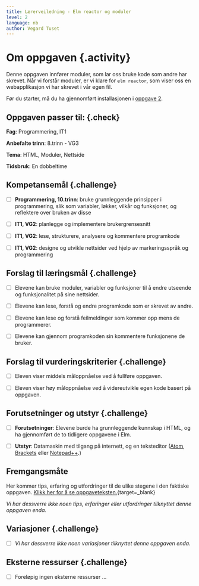 ```yaml
---
title: Lærerveiledning - Elm reactor og moduler
level: 2
language: nb
author: Vegard Tuset
---
```


# Om oppgaven {.activity}

Denne oppgaven innfører moduler, som lar oss bruke kode som andre har skrevet.
Når vi forstår moduler, er vi klare for `elm reactor`, som viser oss en
webapplikasjon vi har skrevet i vår egen fil.

Før du starter, må du ha gjennomført installasjonen i [oppgave
2](../02_funksjoner_elm_repl/02_funksjoner_elm_repl.html).

## Oppgaven passer til: {.check}

 __Fag__: Programmering, IT1

__Anbefalte trinn__: 8.trinn - VG3

__Tema__: HTML, Moduler, Nettside

__Tidsbruk__: En dobbeltime

## Kompetansemål {.challenge}

- [ ] __Programmering, 10.trinn__: bruke grunnleggende prinsipper i
      programmering, slik som variabler, løkker, vilkår og funksjoner, og
      reflektere over bruken av disse

- [ ] __IT1, VG2__: planlegge og implementere brukergrensesnitt

- [ ] __IT1, VG2__: lese, strukturere, analysere og kommentere programkode

- [ ] __IT1, VG2__: designe og utvikle nettsider ved hjelp av markeringsspråk og
      programmering

## Forslag til læringsmål {.challenge}

- [ ] Elevene kan bruke moduler, variabler og funksjoner til å endre utseende og
      funksjonalitet på sine nettsider.

- [ ] Elevene kan lese, forstå og endre programkode som er skrevet av andre.

- [ ] Elevene kan lese og forstå feilmeldinger som kommer opp mens de
      programmerer.

- [ ] Elevene kan gjennom programkoden sin kommentere funksjonene de bruker.

## Forslag til vurderingskriterier {.challenge}

- [ ] Eleven viser middels måloppnåelse ved å fullføre oppgaven.

- [ ] Eleven viser høy måloppnåelse ved å videreutvikle egen kode basert på
      oppgaven.

## Forutsetninger og utstyr {.challenge}

- [ ] __Forutsetninger__: Elevene burde ha grunnleggende kunnskap i HTML, og ha
      gjennomført de to tidligere oppgavene i Elm.

- [ ] __Utstyr__: Datamaskin med tilgang på internett, og en teksteditor
      ([Atom](http://atom.io), [Brackets](http://brackets.io/) eller
      [Notepad++](https://notepad-plus-plus.org/).)

## Fremgangsmåte

Her kommer tips, erfaring og utfordringer til de ulike stegene i den faktiske
oppgaven.
[Klikk her for å se oppgaveteksten.](../03_moduler_elm_reactor/03_moduler_elm_reactor.html){target=_blank}

_Vi har dessverre ikke noen tips, erfaringer eller utfordringer tilknyttet denne
oppgaven enda._

## Variasjoner {.challenge}

- [ ]  _Vi har dessverre ikke noen variasjoner tilknyttet denne oppgaven enda._

## Eksterne ressurser {.challenge}

- [ ] Foreløpig ingen eksterne ressurser ...
